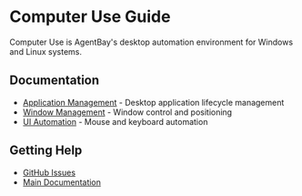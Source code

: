 # Computer Use Guide

Computer Use is AgentBay's desktop automation environment for Windows and Linux systems.

## Documentation

- [Application Management](computer-application-management.md) - Desktop application lifecycle management
- [Window Management](window-management.md) - Window control and positioning
- [UI Automation](computer-ui-automation.md) - Mouse and keyboard automation

## Getting Help

- [GitHub Issues](https://github.com/aliyun/wuying-agentbay-sdk/issues)
- [Main Documentation](../../README.md)
